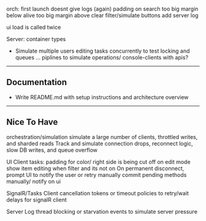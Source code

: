 
orch:
  first launch doesnt  give logs (again)
  padding on search too big
  margin below alive too big
  margin above clear filter/simulate buttons
  add server log

ui
  load is called twice

Server:
   container types


* Simulate multiple users editing tasks concurrently to test locking and queues
 ... piplines to simulate operations/ console-clients with apis?

---

## Documentation

* Write README.md with setup instructions and architecture overview

---

## Nice To Have
orchestration/simulation
    simulate a large number of clients, throttled writes, and sharded reads
    Track and simulate connection drops, reconnect logic, slow DB writes, and queue overflow

UI Client 
    tasks: padding for color/ right side is being cut off on edit mode
    show item editing when filter and its not on
    On permanent disconnect, prompt UI to notify the user or retry manually
    commit pending methods manually/ notify on ui

SignalR/Tasks Client
    cancellation tokens or timeout policies to retry/wait delays for signalR client

Server
    Log thread blocking or starvation events to simulate server pressure

